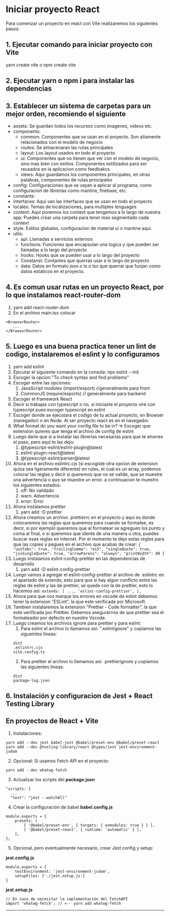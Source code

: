 # Iniciar proyecto React

Para comenzar un proyecto en react con Vite realizaremos los siguientes pasos:

## 1. Ejecutar comando para iniciar proyecto con Vite
   yarn create vite
   o
   npm create vite
## 2. Ejecutar yarn o npm i para instalar las dependencias
## 3. Establecer un sistema de carpetas para un mejor orden, recomiendo el siguiente
   - assets: Se guardan todos los recursos como imagenes, videos etc.
   - components:
     - common: Componentes que se usan en el proyecto. Son altamente relacionados con el modelo de negocio
     - routes: Se almacenaran las rutas principales 
     - layout: Los layout usados en todo el proyecto
     - ui: Componentes que no tienen que ver con el modelo de negocio, sino mas bien con estilos. Componentes estilizados para ser reusados en la aplicacion como feedbakcs.
     - views: Aqui guardamos los componentes principales, en otras palabras, componentes de rutas principales
   - config: Configuraciones que se vayan a aplicar al programa, como configuracion de librerias como mantine, firebase, etc. 
   - constants:
   - interfaces: Aqui van las interfaces que se usan en todo el proyecto
   - locales: Temas de localizaciones, para multiples lenguages
   - context: Aqui ponemos los context que tengamos a lo largo de nuestra app. Puedes crear una carpeta para tener mas segmentado cada context
   - style: Estilos globales, configuracion de material ui o mantine aqui.
   - utils: 
     - api: Llamadas a servicios externos
     - functions: Funciones que encapsulan una logica y que pueden ser llamadas a lo largo del proyecto
     - hooks: Hooks que se pueden usar a lo largo del proyecto
     - Constanst: Contantes que querras usar a lo largo de proyecto
     - data: Datos en formato json o ts o tsx que querrar que funjan como datos estaticos en el proyecto.
## 4. Es comun usar rutas en un proyecto React, por lo que instalamos react-router-dom 
   1. yarn add react-router-dom
   2. En el archivo main.tsx colocar 
   ```
   <BrowserRouter>
      ...
   </BrowserRouter>
   ```
## 5. Luego es una buena practica tener un lint de codigo, instalaremos el eslint y lo configuramos 
   1. yarn add eslint
   2. Ejecutar el siguiente comando en la consola: npx eslint --init
   3. Escoger la opcion "To check syntax and find problems"
   4. Escoger entre las opciones:
      1. JavaScript modules (import/export) //generalmente para front
      2. CommonJS (require/exports) // generalmente para backend
   5. Escoger el framework React
   6. Decir si trabajas con typescript o no, si iniciaste el proyecto vire con typescript pues escoger typescript en eslint
   7. Escoger donde se ejecutara el codigo de tu actual proyecto, en Browser (navegador) o en Node. Al ser proyecto react es en el navegador.
   8. What format do you want your config file to be in? => Escoger que extension quieres que tenga el archivo de config de eslint
   9. Luego darle que si a instalar las librerias necesarias para que te ahorres el paso, pero aqui te las dejo:
         1.  @typescript-eslint/eslint-plugin@latest 
         2.  eslint-plugin-react@latest 
         3.  @typescript-eslint/parser@latest
   10.  Ahora en el archivo eslintrc.cjs (si escogiste otra opcion de extension quiza sea ligeramente diferente) en rules, el cual es un array, podemos colocar las reglas y decir si queremos que no se valide, que se muestre una advertencia o que se muestre un error. a continuacion te muestro los siguientes estados:
        1.   off: No validado
        2.   warn: Advertencia
        3.   error: Error
   11. Ahora instalamos prettier
       1.  yarn add -D prettier
   12. Ahora creamos un archivo .prettierrc en el proyecto y aqui es donde colocaremos las reglas que queremos para cuando se formatee, es decir, si por ejemplo queremos que al formatear se agreguen los punto y coma al final, o si queremos que idente de una manera u otra, puedes buscar esas reglas en internet. Por el momento te dejo estas reglas para que las copies y pegues en el archivo que acabas de crear:
      ```
            {
               "useTabs": true,
               "trailingComma": "es5",
               "singleQuote": true,
               "jsxSingleQuote": true,
               "arrowParens": "always",
               "printWidth": 80
            }
      ```
   13. Luego instalamos eslint-config-prettier en las dependencias de desarrollo
       1.  yarn add -D eslint-config-prettier
   14. Luego vamos a agregar el eslint-config-prettier al archivo de .eslintrc en el apartado de extends; esto para que si hay algun conflicto entre las reglas de eslint y las de prettier, se quede con la de prettier, esto lo hacemos asi:
      ```
      extends: [
		   ...,
		   'eslint-config-prettier',
	   ],
      ```
   15. Ahora para que nos marque los errores en vscode de eslint debemos tener la extension "ESLint", la que este verificada por Microsoft.
   16. Tambien instalaremos la extension "Prettier - Code formatter", la que este verificada por Prettier. Debemos asegurarnos de que prettier sea el formateador por defecto en nuestro Vscode.
   17. Luego creamos los archivos ignore para prettier y para eslint:
       1.  Para eslint el archivo lo llamamos asi: ".eslintignore" y copiamos las sigueintes lineas:
         ```
         dist
         .eslintrc.cjs
         vite.config.ts
         ```
       2.  Para prettier el archivo lo llamamos asi: .prettierignore y copiamos las siguientes lineas:
       ```
       dist
       package-log.json

       ```
## 6.  Instalación y configuracion de Jest + React Testing Library

## En proyectos de React + Vite

1. Instalaciones:
```
yarn add --dev jest babel-jest @babel/preset-env @babel/preset-react 
yarn add --dev @testing-library/react @types/jest jest-environment-jsdom
```

2. Opcional: Si usamos Fetch API en el proyecto:
```
yarn add --dev whatwg-fetch
```

3. Actualizar los scripts del __package.json__
```
"scripts: {
  ...
  "test": "jest --watchAll"
```

4. Crear la configuración de babel __babel.config.js__
```
module.exports = {
    presets: [
        [ '@babel/preset-env', { targets: { esmodules: true } } ],
        [ '@babel/preset-react', { runtime: 'automatic' } ],
    ],
};
```

5. Opcional, pero eventualmente necesario, crear Jest config y setup:

__jest.config.js__
```
module.exports = {
    testEnvironment: 'jest-environment-jsdom',
    setupFiles: ['./jest.setup.js']
}
```

__jest.setup.js__
```
// En caso de necesitar la implementación del FetchAPI
import 'whatwg-fetch'; // <-- yarn add whatwg-fetch
```

****
  
